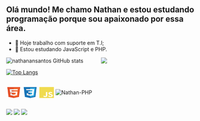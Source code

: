 ## Olá mundo! Me chamo Nathan e estou estudando programação porque sou apaixonado por essa área.

- 🔭 Hoje trabalho com suporte em T.I;
- 🌱 Estou estudando JavaScript e PHP.

![nathanansantos GitHub stats](https://github-readme-stats.vercel.app/api?username=nathanansantos&show_icons=true&theme=radical)  <picture> <img align="right" src="https://media.giphy.com/media/bGgsc5mWoryfgKBx1u/giphy.gif" width = "250px"></picture>

[![Top Langs](https://github-readme-stats.vercel.app/api/top-langs/?username=nathanansantos&layout=compact)](https://github.com/nathanansantos/github-readme-stats)

<div style="display: inline_block"><br>
  <img align="center" alt="Nathan-HTML" height="30" width="40" src="https://raw.githubusercontent.com/devicons/devicon/master/icons/html5/html5-original.svg">
  <img align="center" alt="Nathan-CSS" height="30" width="40" src="https://raw.githubusercontent.com/devicons/devicon/master/icons/css3/css3-original.svg">
  <img align="center" alt="Nathan-Js" height="30" width="40" src="https://raw.githubusercontent.com/devicons/devicon/master/icons/javascript/javascript-plain.svg">
  <img align="center" alt="Nathan-PHP" height="50" width="50" <img src="https://cdn.jsdelivr.net/gh/devicons/devicon/icons/php/php-original.svg"/>                 
</div>
 

  ##
 
<div> 
<a href = "mailto:nathanansantos@gmail.com"><img src="https://img.shields.io/badge/-Gmail-%23333?style=for-the-badge&logo=gmail&logoColor=white" target="_blank"></a>
<a href="https://www.linkedin.com/in/https://www.linkedin.com/in/nathan-santos-953364231" target="_blank"><img src="https://img.shields.io/badge/-LinkedIn-%230077B5?style=for-the-badge&logo=linkedin&logoColor=white" target="_blank"></a> 
<a href="https://instagram.com/nathanansantos" target="_blank"><img src="https://img.shields.io/badge/-Instagram-%23E4405F?style=for-the-badge&logo=instagram&logoColor=white" target="_blank"></a>
  
</div>
